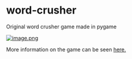 # word-crusher
 Original word crusher game made in pygame

[![image.png](https://i.postimg.cc/6pPKnshK/image.png)](https://postimg.cc/Mn1gJF43)

More information on the game can be seen [here.](https://word-crusher.netlify.app/ "Click me")
